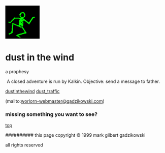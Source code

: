 ![dancer](assets/dancer.gif)

# dust in the wind



 a prophesy

![xparent](assets/xparent.gif)  A closed adventure is run by Kalkin. Objective: send a message to father. 







  [dustinthewind](dustinthewind.md)  [dust_traffic](dust_traffic.md) 

 (mailto:worlorn-webmaster@gadzikowski.com) 

 
### missing something you want to see?



 [top](#top) 

 
########## this page copyright © 1999 mark gilbert gadzikowski

 all rights reserved